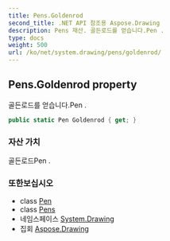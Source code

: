 ```yaml
---
title: Pens.Goldenrod
second_title: .NET API 참조용 Aspose.Drawing
description: Pens 재산. 골든로드를 얻습니다.Pen .
type: docs
weight: 500
url: /ko/net/system.drawing/pens/goldenrod/
---
```

## Pens.Goldenrod property

골든로드를 얻습니다.Pen .

```csharp
public static Pen Goldenrod { get; }
```

### 자산 가치

골든로드Pen .

### 또한보십시오

* class [Pen](../../pen/)
* class [Pens](../)
* 네임스페이스 [System.Drawing](../../pens/)
* 집회 [Aspose.Drawing](../../../)


